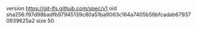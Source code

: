 version https://git-lfs.github.com/spec/v1
oid sha256:f97d98badfb97945139c80a51ba9063c164a7405b56bfcadab679370939625a2
size 50
